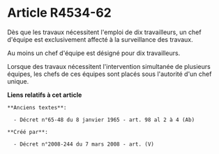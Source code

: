 # Article R4534-62

Dès que les travaux nécessitent l'emploi de dix travailleurs, un chef d'équipe est exclusivement affecté à la surveillance
des travaux.

Au moins un chef d'équipe est désigné pour dix travailleurs.

Lorsque des travaux nécessitent l'intervention simultanée de plusieurs équipes, les chefs de ces équipes sont placés sous
l'autorité d'un chef unique.

**Liens relatifs à cet article**

	**Anciens textes**:

	  - Décret n°65-48 du 8 janvier 1965 - art. 98 al 2 à 4 (Ab)

	**Créé par**:

	  - Décret n°2008-244 du 7 mars 2008 - art. (V)
